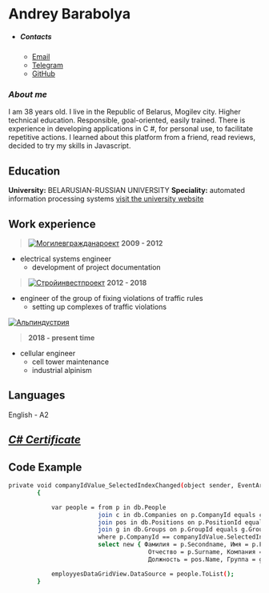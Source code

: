 # Andrey Barabolya #
* ##### Contacts #####
    + [Email](andreybaraboi@gmail.com)
    + [Telegram](https://t.me/region_6)
    + [GitHub](https://github.com/AsdfBarabol/rsschool-cv.git)

### _About me_ ###
I am 38 years old. I live in the Republic of Belarus, Mogilev city. Higher technical education. Responsible, goal-oriented, easily trained. There is experience in developing applications in C #, for personal use, to facilitate repetitive actions. I learned about this platform from a friend, read reviews, decided to try my skills in Javascript.

## Education ##
**University:** BELARUSIAN-RUSSIAN UNIVERSITY
**Speciality:** automated information processing systems
[visit the university website](http://bru.by/)

## Work experience ##

>[![Могилевгражданароект](http://imgp.by/images/logo2.png)](https://www.sipm.ru/ru/)
>**2009 - 2012**
 + electrical systems engineer
    * development of project documentation

>[![Стройинвестпроект](https://www.sipm.ru/images/logo_transparent.png)](https://www.sipm.ru/ru/)
>**2012 - 2018**
+ engineer of the group of fixing violations of traffic rules
    + setting up complexes of traffic violations

[![Альпиндустрия](https://alpbel.by/wp-content/uploads/2019/01/alpbel_logo-%D1%81%D0%B4%D0%B2%D0%B8%D0%BD%D1%83%D1%82%D1%8B%D0%B93-1.png)](https://alpbel.by/)
>**2018 - present time**
+ cellular engineer
    + cell tower maintenance
    + industrial alpinism

## Languages ##
English - A2

## _[C# Certificate ](https://www.sololearn.com/certificates/CT-TLIAAJXS)_ ##

## Code Example ##
```sh
private void companyIdValue_SelectedIndexChanged(object sender, EventArgs e)
        {

            var people = from p in db.People
                         join c in db.Companies on p.CompanyId equals c.CompanyId
                         join pos in db.Positions on p.PositionId equals pos.PositionId
                         join g in db.Groups on p.GroupId equals g.GroupId
                         where p.CompanyId == companyIdValue.SelectedIndex+1
                         select new { Фамилия = p.Secondname, Имя = p.Firstname,
                                       Отчество = p.Surname, Компания = c.Name,
                                       Должность = pos.Name, Группа = g.Name };

            employyesDataGridView.DataSource = people.ToList();
        }
```